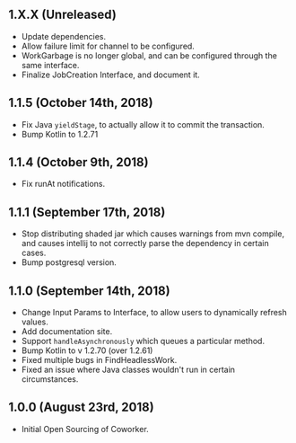 ## 1.X.X (Unreleased)

* Update dependencies.
* Allow failure limit for channel to be configured.
* WorkGarbage is no longer global, and can be configured through the same interface.
* Finalize JobCreation Interface, and document it.

## 1.1.5 (October 14th, 2018)

* Fix Java `yieldStage`, to actually allow it to commit the transaction.
* Bump Kotlin to 1.2.71

## 1.1.4 (October 9th, 2018)

* Fix runAt notifications.

## 1.1.1 (September 17th, 2018)

* Stop distributing shaded jar which causes warnings from mvn compile,
  and causes intellij to not correctly parse the dependency in certain cases.
* Bump postgresql version.

## 1.1.0 (September 14th, 2018)

* Change Input Params to Interface, to allow users to dynamically refresh values.
* Add documentation site.
* Support `handleAsynchronously` which queues a particular method.
* Bump Kotlin to v 1.2.70 (over 1.2.61)
* Fixed multiple bugs in FindHeadlessWork.
* Fixed an issue where Java classes wouldn't run in certain circumstances.

## 1.0.0 (August 23rd, 2018)

* Initial Open Sourcing of Coworker.

